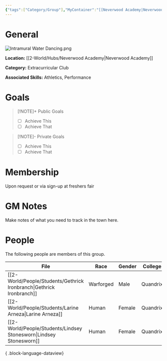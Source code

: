 ```yaml
---
{"tags":["Category/Group"],"MyContainer":"[[Neverwood Academy|Neverwood Academy]]","MyCategory":"Extracurricular Club","image":"Intramural Water Dancing.png","obsidianUIMode":"preview","leaders":null,"staff":null,"members":null,"initiates":null,"primary_contact":null,"Skill1":"Athletics","Skill2":"Performance","dg-publish":true,"dg-path":"World/Groups/Extracurricular Club/Intramural Water-Dancing Club.md","permalink":"/world/groups/extracurricular-club/intramural-water-dancing-club/","dgPassFrontmatter":true,"updated":"2025-10-04T00:47:16.000+01:00"}
---
```



# General

![Intramural Water Dancing.png](/img/user/z_Assets/Extracurriculars/Intramural%20Water%20Dancing.png)

**Location:** [[2-World/Hubs/Neverwood Academy\|Neverwood Academy]]

**Category:** Extracurricular Club

**Associated Skills:** Athletics, Performance

# Goals

> [!NOTE]+ Public Goals
> - [ ] Achieve This
> - [ ] Achieve That

> [!NOTE]- Private Goals
> - [ ] Achieve This
> - [ ] Achieve That

# Membership
Upon request or via sign-up at freshers fair

# GM Notes

Make notes of what you need to track in the town here. 


# People

The following people are members of this group.  


| File                                                                    | Race      | Gender | College  |
| ----------------------------------------------------------------------- | --------- | ------ | -------- |
| [[2-World/People/Students/Gethrick Ironbranch\|Gethrick Ironbranch]] | Warforged | Male   | Quandrix |
| [[2-World/People/Students/Larine Arneza\|Larine Arneza]]             | Human     | Female | Quandrix |
| [[2-World/People/Students/Lindsey Stonesworn\|Lindsey Stonesworn]]   | Human     | Female | Quandrix |

{ .block-language-dataview}
